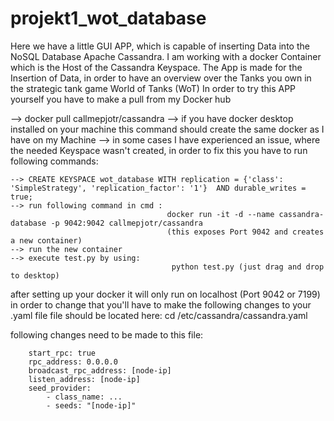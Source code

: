 # projekt1_wot_database
Here we have a little GUI APP, which is capable of inserting Data into the NoSQL Database Apache Cassandra.
I am working with a docker Container which is the Host of the Cassandra Keyspace.
The App is made for the Insertion of Data, in order to have an overview over the Tanks you own in the strategic tank game World of Tanks (WoT)
In order to try this APP yourself you have to make a pull from my Docker hub

--> docker pull callmepjotr/cassandra
--> if you have docker desktop installed on your machine this command should create the same docker as I have on my Machine
--> in some cases I have experienced an issue, where the needed Keyspace wasn't created, in order to fix this you have to run following commands:


    --> CREATE KEYSPACE wot_database WITH replication = {'class': 'SimpleStrategy', 'replication_factor': '1'}  AND durable_writes = true;
    --> run following command in cmd :
                                       docker run -it -d --name cassandra-database -p 9042:9042 callmepjotr/cassandra 
                                       (this exposes Port 9042 and creates a new container)
    --> run the new container
    --> execute test.py by using:
                                        python test.py (just drag and drop to desktop)
                           

after setting up your docker it will only run on localhost (Port 9042 or 7199)
in order to change that you'll have to make the following changes to your .yaml file
file should be located here: cd /etc/cassandra/cassandra.yaml

following changes need to be made to this file:

        start_rpc: true
        rpc_address: 0.0.0.0
        broadcast_rpc_address: [node-ip]
        listen_address: [node-ip]
        seed_provider:
            - class_name: ...
            - seeds: "[node-ip]"

